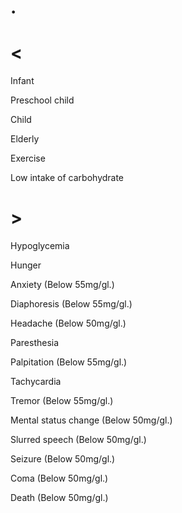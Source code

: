 # .

# <

Infant

Preschool child

Child

Elderly

Exercise

Low intake of carbohydrate

# >

Hypoglycemia

Hunger

Anxiety
(Below 55mg/gl.)

Diaphoresis
(Below 55mg/gl.)

Headache
(Below 50mg/gl.)

Paresthesia

Palpitation
(Below 55mg/gl.)

Tachycardia

Tremor
(Below 55mg/gl.)

Mental status change
(Below 50mg/gl.)

Slurred speech
(Below 50mg/gl.)

Seizure
(Below 50mg/gl.)

Coma
(Below 50mg/gl.)

Death
(Below 50mg/gl.)
